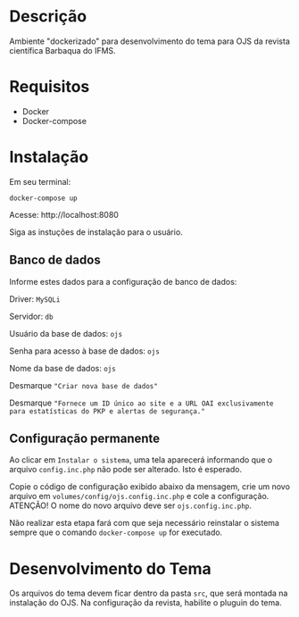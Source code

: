 # Descrição

Ambiente "dockerizado" para desenvolvimento do tema para OJS da revista científica Barbaqua do IFMS.

# Requisitos
* Docker
* Docker-compose

# Instalação
Em seu terminal:
~~~
docker-compose up
~~~

Acesse: http://localhost:8080

Siga as instuções de instalação para o usuário. 

## Banco de dados

Informe estes dados para a configuração de banco de dados:

Driver: `MySQLi`

Servidor: `db`

Usuário da base de dados: `ojs`

Senha para acesso à base de dados: `ojs`

Nome da base de dados: `ojs`

Desmarque `"Criar nova base de dados"`

Desmarque `"Fornece um ID único ao site e a URL OAI exclusivamente para estatísticas do PKP e alertas de segurança."`

## Configuração permanente

Ao clicar em `Instalar o sistema`, uma tela aparecerá informando que o arquivo `config.inc.php` não pode ser alterado. Isto é esperado.

Copie o código de configuração exibido abaixo da mensagem, crie um novo arquivo em `volumes/config/ojs.config.inc.php` e cole a configuração. ATENÇÃO! O nome do novo arquivo deve ser `ojs.config.inc.php`.

Não realizar esta etapa fará com que seja necessário reinstalar o sistema sempre que o comando `docker-compose up` for executado.

# Desenvolvimento do Tema
Os arquivos do tema devem ficar dentro da pasta `src`, que será montada na instalação do OJS.
Na configuração da revista, habilite o pluguin do tema.

